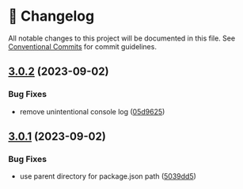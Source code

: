 <!-- markdownlint-disable --><!-- textlint-disable -->

# 📓 Changelog

All notable changes to this project will be documented in this file. See
[Conventional Commits](https://conventionalcommits.org) for commit guidelines.

## [3.0.2](https://github.com/rexxars/cf-dns-updater/compare/v3.0.1...v3.0.2) (2023-09-02)

### Bug Fixes

- remove unintentional console log ([05d9625](https://github.com/rexxars/cf-dns-updater/commit/05d96259e9585178fe099240fe4580c869cdd97f))

## [3.0.1](https://github.com/rexxars/cf-dns-updater/compare/v3.0.0...v3.0.1) (2023-09-02)

### Bug Fixes

- use parent directory for package.json path ([5039dd5](https://github.com/rexxars/cf-dns-updater/commit/5039dd5a5dbbcc3bbef9eb364d9b22934cf71b97))
